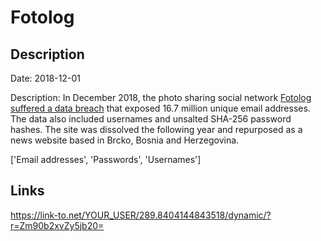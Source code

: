 # Fotolog

## Description

Date: 2018-12-01

Description:
In December 2018, the photo sharing social network <a href="https://www.theregister.com/2019/02/11/620_million_hacked_accounts_dark_web/" target="_blank" rel="noopener">Fotolog suffered a data breach</a> that exposed 16.7 million unique email addresses. The data also included usernames and unsalted SHA-256 password hashes. The site was dissolved the following year and repurposed as a news website based in Brcko, Bosnia and Herzegovina.


['Email addresses', 'Passwords', 'Usernames']

## Links

https://link-to.net/YOUR_USER/289.8404144843518/dynamic/?r=Zm90b2xvZy5jb20=